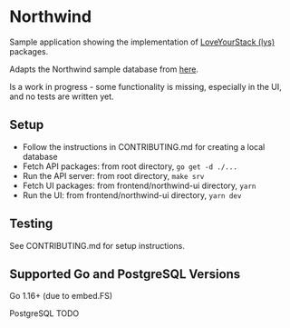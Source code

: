 # Northwind

Sample application showing the implementation of [LoveYourStack (lys)](https://github.com/loveyourstack/lys) packages.

Adapts the Northwind sample database from [here](https://github.com/pthom/northwind_psql/blob/master/northwind.sql).

Is a work in progress - some functionality is missing, especially in the UI, and no tests are written yet.

## Setup

* Follow the instructions in CONTRIBUTING.md for creating a local database
* Fetch API packages: from root directory, `go get -d ./...`
* Run the API server: from root directory, `make srv`
* Fetch UI packages: from frontend/northwind-ui directory, `yarn`
* Run the UI: from frontend/northwind-ui directory, `yarn dev`

## Testing

See CONTRIBUTING.md for setup instructions.

## Supported Go and PostgreSQL Versions

Go 1.16+ (due to embed.FS)

PostgreSQL TODO